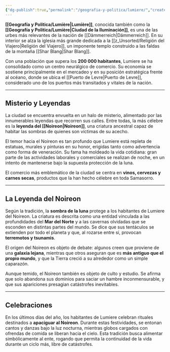 ```yaml
---
{"dg-publish":true,"permalink":"/geografia-y-politica/lumiere/","created":"2025-08-16T20:09:02.880-06:00","updated":"2025-08-25T14:55:50.000-06:00"}
---
```


**[[Geografía y Politica/Lumière\|Lumière]]**, conocida también como la **[[Geografía y Politica/Lumière\|Ciudad de la Iluminación]]**, es una de las urbes más relevantes de la nación de [[Dämmerreich\|Dämmerreich]]. En su interior se alza la iglesia más grande dedicada a la [[z_Unsorted/Religión del Viajero\|Religión del Viajero]], un imponente templo construido a las faldas de la montaña [[Shar Blang\|Shar Blang]].

Con una población que supera los **200 000 habitantes**, Lumiere se ha consolidado como un centro neurálgico de comercio. Su economía se sostiene principalmente en el mercadeo y en su posición estratégica frente al océano, donde se ubica el [[Puerto de Levre\|Puerto de Levre]], considerado uno de los puertos más transitados y vitales de la nación.

---

## Misterio y Leyendas

La ciudad se encuentra envuelta en un halo de misterio, alimentado por las innumerables leyendas que recorren sus calles. Entre todas, la más célebre es la **leyenda del [[Noireon\|Noireon]]**, una criatura ancestral capaz de habitar las sombras de quienes son víctimas de su acecho.

El temor hacia el Noireon es tan profundo que Lumiere está repleta de estatuas, murales y pinturas en su honor, erigidas tanto como advertencia como forma de veneración. Su fama ha moldeado la vida cotidiana: gran parte de las actividades laborales y comerciales se realizan de noche, en un intento de mantenerse bajo la supuesta protección de la luna.

El comercio más emblemático de la ciudad se centra en **vinos, cervezas y carnes secas**, productos que la han hecho célebre en toda Samasorro.

---

## La Leyenda del Noireon

Según la tradición, la **sombra de la luna** protege a los habitantes de Lumiere del Noireon. La criatura es descrita como una entidad vinculada a las profundidades del **Mar del Norte** y a las cavernas olvidadas que se esconden en distintas partes del mundo. Se dice que sus tentáculos se extienden por todo el planeta y que, al rozarse entre sí, provocan **terremotos y tsunamis**.

El origen del Noireon es objeto de debate: algunos creen que proviene de una **galaxia lejana**, mientras que otros aseguran que es **más antiguo que el propio mundo**, y que la Tierra creció a su alrededor como un simple caparazón.

Aunque temido, el Noireon también es objeto de culto y estudio. Se afirma que solo abandona sus dominios para saciar un hambre inconmensurable, y que sus apariciones presagian catástrofes inevitables.

---

## Celebraciones

En los últimos días del año, los habitantes de Lumiere celebran rituales destinados a **apaciguar al Noireon**. Durante estas festividades, se entonan cantos y danzas bajo la luz nocturna, mientras globos cargados con ofrendas de comida se liberan hacia el cielo. Esta tradición busca alimentar simbólicamente al ente, rogando que permita la continuidad de la vida durante un ciclo más, libre de catástrofes.